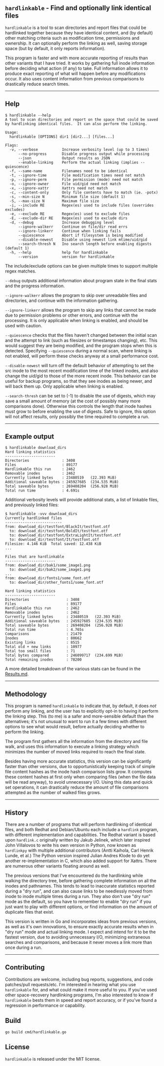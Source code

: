 ## `hardlinkable` - Find and optionally link identical files

`hardlinkable` is a tool to scan directories and report files that could be hardlinked together because they have identical content, and (by default) other matching criteria such as modification time, permissions and ownership.  It can optionally perform the linking as well, saving storage space (but by default, it only reports information).

This program is faster and with more accurate reporting of results than other variants that I have tried.  It works by gathering full inode information before deciding what action (if any) to take.  Full information allows it to produce exact reporting of what will happen before any modifications occur.  It also uses content information from previous comparisons to drastically reduce search times.

---
## Help
```
$ hardlinkable --help
A tool to scan directories and report on the space that could be saved
by hardlinking identical files.  It can also perform the linking.

Usage:
  hardlinkable [OPTIONS] dir1 [dir2...] [files...]

Flags:
  -v, --verbose           Increase verbosity level (up to 3 times)
      --no-progress       Disable progress output while processing
      --json              Output results as JSON
      --enable-linking    Perform the actual linking (implies --quiescence)
  -f, --same-name         Filenames need to be identical
  -t, --ignore-time       File modification times need not match
  -p, --ignore-perm       File permission (mode) need not match
  -o, --ignore-owner      File uid/gid need not match
  -x, --ignore-xattr      Xattrs need not match
  -c, --content-only      Only file contents have to match (ie. -potx)
  -s, --min-size N        Minimum file size (default 1)
  -S, --max-size N        Maximum file size
  -i, --include RE        Regex(es) used to include files (overrides excludes)
  -e, --exclude RE        Regex(es) used to exclude files
  -E, --exclude-dir RE    Regex(es) used to exclude dirs
  -d, --debug             Increase debugging level
      --ignore-walkerr    Continue on file/dir read errs
      --ignore-linkerr    Continue when linking fails
      --quiescence        Abort if filesystem is being modified
      --disable-newest    Disable using newest link mtime/uid/gid
      --search-thresh N   Ino search length before enabling digests (default 1)
  -h, --help              help for hardlinkable
      --version           version for hardlinkable
```

The include/exclude options can be given multiple times to support multiple regex matches.

`--debug` outputs additional information about program state in the final stats and the progress information.

`--ignore-walkerr` allows the program to skip over unreadable files and directories, and continue with the information gathering.

`--ignore-linkerr` allows the program to skip any links that cannot be made due to permission problems or other errors, and continue with the processing.  It is only applicable when linking is enabled, and should be used with caution.

`--quiescence` checks that the files haven't changed between the initial scan and the attempt to link (such as filesizes or timestamps changing), etc.  This would suggest they are being modified, and the program stops when this is detected.  Specifying `--quiescence` during a normal scan, where linking is not enabled, will perform these checks anyway at a small performance cost.

`--disable-newest` will turn off the default behavior of attempting to set the src inode to the most recent modification time of the linked inodes, and also change the uid/gid to those of the more recent inode.  This behavior can be useful for backup programs, so that they see inodes as being newer, and will back them up.  Only applicable when linking is enabled.

`--search-thresh` can be set to (-1) to disable the use of digests, which may save a small amount of memory (at the cost of possibly many more comparisons done).  Otherwise this controls the length that inode hashes must grow to before enabling the use of digests.  Safe to ignore, this option will not affect results, only possibly the time required to complete a run.

---
## Example output
```
$ hardlinkable download_dirs
Hard linking statistics
-----------------------
Directories               : 3408
Files                     : 89177
Hardlinkable this run     : 2462
Removable inodes          : 2462
Currently linked bytes    : 23480519   (22.393 MiB)
Additional saveable bytes : 245927685  (234.535 MiB)
Total saveable bytes      : 269408204  (256.928 MiB)
Total run time            : 4.691s
```

Additional verbosity levels will provide additional stats, a list of linkable files, and previously linked files:

```
$ hardlinkable -vvv download_dirs
Currently hardlinked files
--------------------------
from: download_dir/testfont/BlackIt/testfont.otf
  to: download_dir/testfont/BoldIt/testfont.otf
  to: download_dir/testfont/ExtraLightIt/testfont.otf
  to: download_dir/testfont/It/testfont.otf
Filesize: 4.146 KiB  Total saved: 12.438 KiB
...

Files that are hardlinkable
-----------------------
from: download_dir/bak1/some_image1.png
  to: download_dir/bak2/some_image1.png
...
from: download_dir/fonts1/some_font.otf
  to: download_dir/other_fonts1/some_font.otf

Hard linking statistics
-----------------------
Directories                 : 3408
Files                       : 89177
Hardlinkable this run       : 2462
Removable inodes            : 2462
Currently linked bytes      : 23480519   (22.393 MiB)
Additional saveable bytes   : 245927685  (234.535 MiB)
Total saveable bytes        : 269408204  (256.928 MiB)
Total run time              : 4.765s
Comparisons                 : 21479
Inodes                      : 80662
Existing links              : 8515
Total old + new links       : 10977
Total too small files       : 71
Total bytes compared        : 246099717  (234.699 MiB)
Total remaining inodes      : 78200
```

A more detailed breakdown of the various stats can be found in the [Results.md](Readme.md).

---
## Methodology

This program is named `hardlinkable` to indicate that, by default, it does *not* perform any linking, and the user has to explicitly opt-in to having it perform the linking step.  This (to me) is a safer and more-sensible default than the alternatives; it's not unusual to want to run it a few times with different options to see what would result, before actually deciding whether to perform the linking.

The program first gathers all the information from the directory and file walk, and uses this information to execute a linking strategy which minimizes the number of moved links required to reach the final state.

Besides having more accurate statistics, this version can be significantly faster than other versions, due to opportunistically keeping track of simple file content hashes as the inode hash comparison lists grow.  It computes these content hashes at first only when comparing files (when the file data will be read anyway), to avoid unnecessary I/O.  Using this data and quick set operations, it can drastically reduce the amount of file comparisons attempted as the number of walked files grows.

---
## History

There are a number of programs that will perform hardlinking of identical files, and both Redhat and Debian/Ubuntu each include a `hardlink` program, with different implementation and capabilities.  The Redhat variant is based upon `hardlink.c` originally written by Jakub Jelinek, which later inspired John Villalovos to write his own version in Python, now known as `hardlinkpy` with multiple additional contributors (Antti Kaihola, Carl Henrik Lunde, et al.)  The Python version inspired Julian Andres Klode to do yet another re-implementation in C, which also added support for Xattrs.  There are numerous other variants floating around as well.

The previous versions that I've encountered do the hardlinking while walking the directory tree, before gathering complete information on all the inodes and pathnames.  This tends to lead to inaccurate statistics reported during a "dry run", and can also cause links to be needlessly moved from inode to inode multiple times during a run.  They also don't use "dry run" mode as the default, so you have to remember to enable "dry run" if you just want to play with different options, or find information on the amount of duplicate files that exist.

This version is written in Go and incorporates ideas from previous versions, as well as it's own innovations, to ensure exactly accurate results when in "dry run" mode and actual linking mode.  I expect and intend for it to be the fastest version, due to avoiding unnecessary I/O, minimizing extraneous searches and comparisons, and because it never moves a link more than once during a run.

---
## Contributing

Contributions are welcome, including bug reports, suggestions, and code patches/pull requests/etc.  I'm interested in hearing what you use `hardlinkable` for, and what could make it more useful to you.  If you've used other space-recovery hardlinking programs, I'm also interested to know if `hardlinkable` bests them in speed and report accuracy, or if you've found a regression in performance or capability.

## Build

```
go build cmd/hardlinkable.go
```

## License

`hardlinkable` is released under the MIT license.
